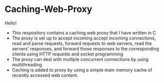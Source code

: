 # Caching-Web-Proxy

Hello!

- This respository contains a caching web proxy that I have written in C
- The proxy is set up to accept incoming accept incoming connections, read and parse requests, forward requests to web servers, read the servers’ responses, and forward those responses to the corresponding clients using HTTP requests and socket programming
- The proxy can deal with multiple concurrent connections by using multithreading
- Caching is added to proxy by using a simple main memory cache of recently accessed web content.

